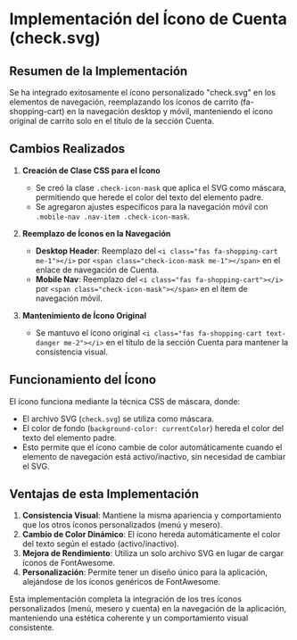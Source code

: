 # Implementación del Ícono de Cuenta (check.svg)

## Resumen de la Implementación

Se ha integrado exitosamente el ícono personalizado "check.svg" en los elementos de navegación, reemplazando los íconos de carrito (fa-shopping-cart) en la navegación desktop y móvil, manteniendo el ícono original de carrito solo en el título de la sección Cuenta.

## Cambios Realizados

1. **Creación de Clase CSS para el Ícono**
   - Se creó la clase `.check-icon-mask` que aplica el SVG como máscara, permitiendo que herede el color del texto del elemento padre.
   - Se agregaron ajustes específicos para la navegación móvil con `.mobile-nav .nav-item .check-icon-mask`.

2. **Reemplazo de Íconos en la Navegación**
   - **Desktop Header**: Reemplazo del `<i class="fas fa-shopping-cart me-1"></i>` por `<span class="check-icon-mask me-1"></span>` en el enlace de navegación de Cuenta.
   - **Mobile Nav**: Reemplazo del `<i class="fas fa-shopping-cart"></i>` por `<span class="check-icon-mask"></span>` en el ítem de navegación móvil.

3. **Mantenimiento de Ícono Original**
   - Se mantuvo el ícono original `<i class="fas fa-shopping-cart text-danger me-2"></i>` en el título de la sección Cuenta para mantener la consistencia visual.

## Funcionamiento del Ícono

El ícono funciona mediante la técnica CSS de máscara, donde:
- El archivo SVG (`check.svg`) se utiliza como máscara.
- El color de fondo (`background-color: currentColor`) hereda el color del texto del elemento padre.
- Esto permite que el ícono cambie de color automáticamente cuando el elemento de navegación está activo/inactivo, sin necesidad de cambiar el SVG.

## Ventajas de esta Implementación

1. **Consistencia Visual**: Mantiene la misma apariencia y comportamiento que los otros íconos personalizados (menú y mesero).
2. **Cambio de Color Dinámico**: El ícono hereda automáticamente el color del texto según el estado (activo/inactivo).
3. **Mejora de Rendimiento**: Utiliza un solo archivo SVG en lugar de cargar íconos de FontAwesome.
4. **Personalización**: Permite tener un diseño único para la aplicación, alejándose de los íconos genéricos de FontAwesome.

Esta implementación completa la integración de los tres íconos personalizados (menú, mesero y cuenta) en la navegación de la aplicación, manteniendo una estética coherente y un comportamiento visual consistente.
